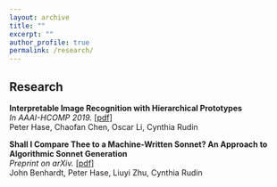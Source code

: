 ```yaml
---
layout: archive
title: ""
excerpt: ""
author_profile: true
permalink: /research/
---
```


## Research

**Interpretable Image Recognition with Hierarchical Prototypes**  
*In AAAI-HCOMP 2019.* [[pdf]](https://arxiv.org/abs/1906.10651)  
Peter Hase, Chaofan Chen, Oscar Li, Cynthia Rudin  


**Shall I Compare Thee to a Machine-Written Sonnet? An Approach to Algorithmic Sonnet Generation**  
*Preprint on arXiv.* [[pdf]](https://arxiv.org/abs/1811.05067)  
John Benhardt, Peter Hase, Liuyi Zhu, Cynthia Rudin 



